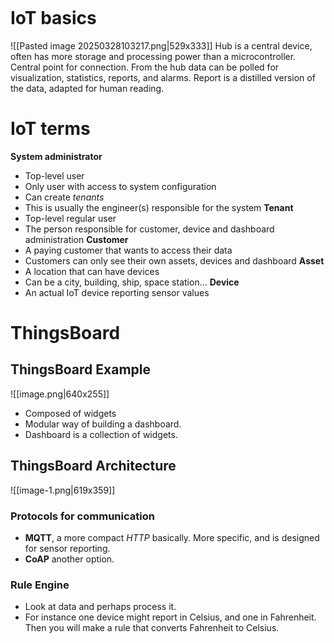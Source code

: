 ```table-of-contents
```

# IoT basics
![[Pasted image 20250328103217.png|529x333]]
Hub is a central device, often has more storage and processing power than a microcontroller. Central point for connection. From the hub data can be polled for visualization, statistics, reports, and alarms. Report is a distilled version of the data, adapted for human reading. 

# IoT terms
**System administrator**
- Top-level user
- Only user with access to system configuration
- Can create *tenants*
- This is usually the engineer(s) responsible for the system
**Tenant**
- Top-level regular user
- The person responsible for customer, device and dashboard administration
**Customer**
- A paying customer that wants to access their data
- Customers can only see their own assets, devices and dashboard
**Asset**
- A location that can have devices
- Can be a city, building, ship, space station...
**Device**
- An actual IoT device reporting sensor values
# ThingsBoard
## ThingsBoard Example
![[image.png|640x255]]
- Composed of widgets
- Modular way of building a dashboard.
- Dashboard is a collection of widgets. 
## ThingsBoard Architecture
![[image-1.png|619x359]]
### Protocols for communication
- **MQTT**, a more compact *HTTP* basically. More specific, and is designed for sensor reporting. 
- **CoAP** another option. 
### Rule Engine
- Look at data and perhaps process it.
- For instance one device might report in Celsius, and one in Fahrenheit. Then you will make a rule that converts Fahrenheit to Celsius.